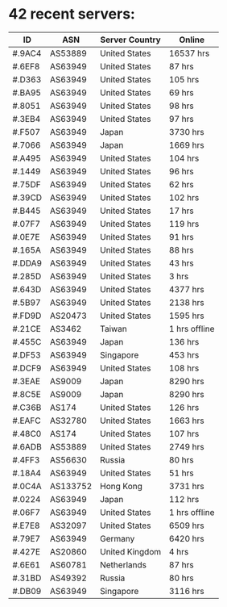 # 42 recent servers:

| ID | ASN | Server Country | Online |
| ------ | ------ | ------ | ------ |
| #.9AC4 | AS53889 | United States | 16537 hrs |
| #.6EF8 | AS63949 | United States | 87 hrs |
| #.D363 | AS63949 | United States | 105 hrs |
| #.BA95 | AS63949 | United States | 69 hrs |
| #.8051 | AS63949 | United States | 98 hrs |
| #.3EB4 | AS63949 | United States | 97 hrs |
| #.F507 | AS63949 | Japan | 3730 hrs |
| #.7066 | AS63949 | Japan | 1669 hrs |
| #.A495 | AS63949 | United States | 104 hrs |
| #.1449 | AS63949 | United States | 96 hrs |
| #.75DF | AS63949 | United States | 62 hrs |
| #.39CD | AS63949 | United States | 102 hrs |
| #.B445 | AS63949 | United States | 17 hrs |
| #.07F7 | AS63949 | United States | 119 hrs |
| #.0E7E | AS63949 | United States | 91 hrs |
| #.165A | AS63949 | United States | 88 hrs |
| #.DDA9 | AS63949 | United States | 43 hrs |
| #.285D | AS63949 | United States | 3 hrs |
| #.643D | AS63949 | United States | 4377 hrs |
| #.5B97 | AS63949 | United States | 2138 hrs |
| #.FD9D | AS20473 | United States | 1595 hrs |
| #.21CE | AS3462 | Taiwan | 1 hrs offline |
| #.455C | AS63949 | Japan | 136 hrs |
| #.DF53 | AS63949 | Singapore | 453 hrs |
| #.DCF9 | AS63949 | United States | 108 hrs |
| #.3EAE | AS9009 | Japan | 8290 hrs |
| #.8C5E | AS9009 | Japan | 8290 hrs |
| #.C36B | AS174 | United States | 126 hrs |
| #.EAFC | AS32780 | United States | 1663 hrs |
| #.48C0 | AS174 | United States | 107 hrs |
| #.6ADB | AS53889 | United States | 2749 hrs |
| #.4FF3 | AS56630 | Russia | 80 hrs |
| #.18A4 | AS63949 | United States | 51 hrs |
| #.0C4A | AS133752 | Hong Kong | 3731 hrs |
| #.0224 | AS63949 | Japan | 112 hrs |
| #.06F7 | AS63949 | United States | 1 hrs offline |
| #.E7E8 | AS32097 | United States | 6509 hrs |
| #.79E7 | AS63949 | Germany | 6420 hrs |
| #.427E | AS20860 | United Kingdom | 4 hrs |
| #.6E61 | AS60781 | Netherlands | 87 hrs |
| #.31BD | AS49392 | Russia | 80 hrs |
| #.DB09 | AS63949 | Singapore | 3116 hrs |

